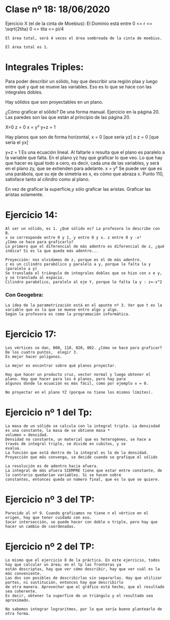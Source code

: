 # Clase nº 18: 18/06/2020

Ejercicio X (el de la cinta de Moebius):
	El Dominio está entre 0 <= r <= \sqrt{2tita}
				0 <= tita <= pi/4

	El área total, será 4 veces el área sombreada de la cinta de moebius.

	El área total es 1.


# Integrales Triples:
Para poder describir un sólido, hay que describir una región plaa y luego entre qué y qué se mueve las variables. Eso es lo que se
hace con las integrales dobles.

Hay sólidos que son proyectables en un plano.

¿Cómo graficar el sólido? De una forma manual.
Ejercicio en la página 20.
Las paredes son las que están al principio de las página 20.

X=0
z = 0
x = y²
y+z = 1

Hay planos que son de forma horizontal, x = 0 [que sería yz] o z = 0 [que sería el yx]

y+z = 1
	Es una ecuación lineal. Al faltarle x resulta que el plano es paralelo a la variable que falta. En el plano yz hay que
	graficar lo que veo. Lo que hay que hacer es igual todo a cero, es decir, cada una de las variables, y será en el plano
	zy, que se extienden para adelante.
x = y²
	Se puede ver que es una parábola, que su eje de simetría es x, es cómo que abraza x.
	Punto 110, satisface tanto al cilindro como al plano.

En vez de graficar la superficie,y sólo graficar las aristas.
Graficar las aristas solamente.

# Ejercicio 14:

	Al ser un sólido, es 1. ¿Qué sólido es? La profesora lo describe con B.
	x se corresponde entre 0 y 1, y entre 0 y x. z entre 0 y -x²
	¿Cómo se hace para graficarlo?
	Lo primero que el diferencial de más adentro es diferencial de z, ¿qué indica? Si es la que queda más adentro...

	Proyección: nos olvidamos de z, porque es el de más adentro.
	z es un cilindro parabólico y paralelo a y, porque le falta la y (paralelo a y)
	Se translada el triángulo de integrales dobles que se hizo con x e y, y se translada al espacio.
	Cilindro parabólico, paralelo al eje Y, porque le falta la y : z=-x^2

### Con Geogebra:
	La idea de la parametrización está en el apunte nº 3. Ver que t es la variable que es la que se mueve entre algo y algo.
	Según la profesora es como la programación informática.

# Ejercicio 17:

	Los vértices se dan, 000, 110, 020, 002. ¿Cómo se hace para graficar? De los cuatro puntos,  elegir 3.
	Es mejor hacer polígonos.

	Lo mejor es encontrar sobre qué planos proyectar.

	Hay que hacer un producto cruz, vector normal y luego obtener el plano. Hay que hacer para los 4 planos, pero hay para
	algunos donde la ecuación es más fácil, como por ejemplo x = 0.

	No proyectar en el plano YZ (porque no tiene los mismos límites).

# Ejercicio nº 1 del Tp:
	La masa de un sólido se calcula con la integral triple. La densisdad es una constante, la masa de se obtiene masa *
	volumen = densidad.
	Densidad no constante, un material que es heterogéneo, se hace a través de integral triple, se divide en cubitos, y se
	evalua.
	La función que está dentro de la integral es lo de la densidad.
	Proyección que más convenga, se decide cuando se grafique el sólido

	La resolución es de adentro hacia afuera.
	La integral de más afuera SIEMPRE tiene que estar entre constante, de lo contrario quedarían variables. Si se hacen sobre
	constantes, entonces queda un número final, que es lo que se quiere.

# Ejercicio nº 3 del TP:
	Parecido al nº 9. Cuando graficamos no tiene n el vértice en el origen, hay que tener cuidado con eso.
	Sacar intersección, se puede hacer con doble o triple, pero hay que hacer un cambio de coordenadas.

# Ejercicio nº 2 del TP:
	Lo mismo que el ejercicio 8 de la práctica. En este ejercicio, todos hay que calcular un área; en el tp las fronteras ya
	están descriptas, hay que ver cómo describir, hay que ver cuál es la más conveniente.
	Las dos son posibles de describirlas sin separarlas. Hay que utilizar partes, ni sustitución, entonces hay que describirlo
	de otra manera. Aprovechar que el gráfico está hecho, que el resultado sea coherente.
	Es decir, obtener la superfice de un triángulo y el resultado sea aproximado.

	No sabemos integrar lograritmos, por lo que sería bueno plantearlo de otra forma.
